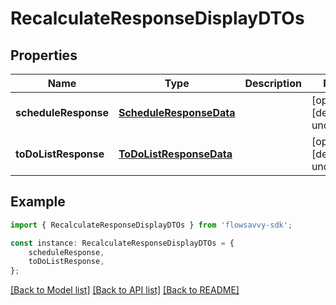 # RecalculateResponseDisplayDTOs


## Properties

Name | Type | Description | Notes
------------ | ------------- | ------------- | -------------
**scheduleResponse** | [**ScheduleResponseData**](ScheduleResponseData.md) |  | [optional] [default to undefined]
**toDoListResponse** | [**ToDoListResponseData**](ToDoListResponseData.md) |  | [optional] [default to undefined]

## Example

```typescript
import { RecalculateResponseDisplayDTOs } from 'flowsavvy-sdk';

const instance: RecalculateResponseDisplayDTOs = {
    scheduleResponse,
    toDoListResponse,
};
```

[[Back to Model list]](../README.md#documentation-for-models) [[Back to API list]](../README.md#documentation-for-api-endpoints) [[Back to README]](../README.md)

